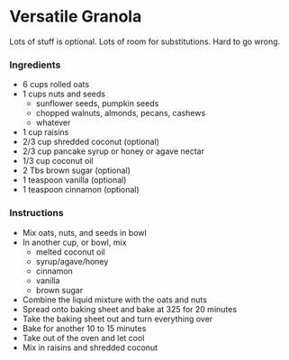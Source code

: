 # Versatile Granola

Lots of stuff is optional. Lots of room for substitutions. Hard to go wrong. 

### Ingredients

- 6 cups rolled oats
- 1 cups nuts and seeds 
	- sunflower seeds, pumpkin seeds
	- chopped walnuts, almonds, pecans, cashews
	- whatever
- 1 cup raisins 
- 2/3 cup shredded coconut (optional)
- 2/3 cup pancake syrup or honey or agave nectar
- 1/3 cup coconut oil
- 2 Tbs brown sugar (optional)
- 1 teaspoon vanilla (optional)
- 1 teaspoon cinnamon (optional)

### Instructions

- Mix oats, nuts, and seeds in bowl
- In another cup, or bowl, mix
	- melted coconut oil
	- syrup/agave/honey
	- cinnamon
	- vanilla
	- brown sugar
- Combine the liquid mixture with the oats and nuts
- Spread onto baking sheet and bake at 325 for 20 minutes
- Take the baking sheet out and turn everything over
- Bake for another 10 to 15 minutes
- Take out of the oven and let cool
- Mix in raisins and shredded coconut

